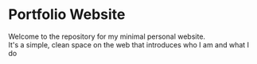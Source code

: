 # Portfolio Website

Welcome to the repository for my minimal personal website.  
It's a simple, clean space on the web that introduces who I am and what I do
